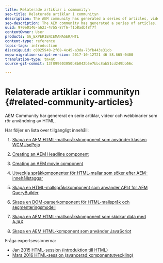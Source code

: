 ```yaml
---
title: Relaterade artiklar i communityn
seo-title: Relaterade artiklar i communityn
description: The AEM community has generated a series of articles, videos, and webinars related to using HTL.
seo-description: The AEM community has generated a series of articles, videos, and webinars related to using HTL.
uuid: 970e0146-a623-47b5-87f6-f1b8adbf8f7f
contentOwner: User
products: SG_EXPERIENCEMANAGER/HTL
content-type: reference
topic-tags: introduction
discoiquuid: c0025940-2f68-4c45-a3da-73fb443e31cb
mwpw-migration-script-version: 2017-10-12T21 46 58.665-0400
translation-type: tm+mt
source-git-commit: 13f899603050b8b042b5e7bbc8ab51cd249bb56c

---
```



# Relaterade artiklar i communityn {#related-community-articles}

AEM Community har genererat en serie artiklar, videor och webbinarier som rör användning av HTML.

Här följer en lista över tillgängligt innehåll:

1. [Skapa en AEM HTML-mallspråkskomponent som använder klassen WCMUsePojo](https://helpx.adobe.com/experience-manager/using/first_htl_WCMUsePojo.html)

1. [Creating an AEM Headline component](https://helpx.adobe.com/experience-manager/using/aem_headline.html)
1. [Creating an AEM movie component](https://helpx.adobe.com/experience-manager/using/movie.html)
1. [Utveckla språkkomponenter för HTML-mallar som söker efter AEM-innehållstaggar](https://helpx.adobe.com/experience-manager/using/tagmanager-api-htl.html)
1. [Skapa en HTML-mallspråkskomponent som använder API:t för AEM QueryBuilder](https://helpx.adobe.com/experience-manager/using/htl_querybuilder.html)
1. [Skapa en DOM-parserkomponent för HTML-mallspråk och segmenteringsmodell](https://helpx.adobe.com/experience-manager/using/domparser.html)
1. [Skapa en AEM HTML-mallspråkskomponent som skickar data med AJAX](https://helpx.adobe.com/experience-manager/using/htl_ajax.html)
1. [Skapa en AEM HTML-komponent som använder JavaScript](https://helpx.adobe.com/experience-manager/using/htl_js.html)

Fråga expertsessionerna:

* [Jan 2015 HTML-session (introduktion till HTML)](http://scottsdigitalcommunity.blogspot.ca/2015/01/upcoming-sessions-of-ask-aem-community.html)
* [Mars 2016 HTML-session (avancerad komponentutveckling)](http://scottsdigitalcommunity.blogspot.ca/2016/03/ask-aem-community-experts-deep-dive.html)

